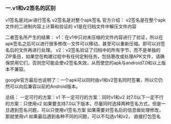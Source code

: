 ### 一.v1和v2签名的区别

v1签名是对jar进行签名
v2签名是对整个apk签名
官方介绍：
v2签名是在整个apk文件的二进制内容上计算和验证的
v1是在归档文件中解压文件内容

二者签名所产生的结果：
v1：在v1中只对未压缩的文件内容进行了验证，所以在apk签名之后可以进行很多修改--文件可以移动，甚至可以重新压缩。即可以对签名后的文件再进行处理。
v2：v2签名验证了归档中的所有字节，而不是单独的ZIP条目，如果您在构建过程中有任何定制任务，包括篡改或处理APK文件，请确保禁用它们，否则您可能会使v2签名失效，从而使您的apk与android7.0和以上版本不兼容。

google官方最后也说明了：一个apk可以同时由v1和v2签名同时签署，所以它仍然可以向后兼容以前的Android版本。

总结：
一定可行的方案：v1
不一定可行的方案：同时v1和v2
对7.0以下一定不行的方案：只使用v2
如果要支持7.0以下版本，尽量同时选择两种签名方式，但是一旦遇到签名问题，可以只使用v1签名方案
如果需要对签名后的信息做处理修改，那就使用v1
如果最后遇到各种不同的问题，可以不勾选v1和v2， 直接打包签名
